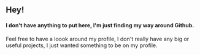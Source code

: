 ## Hey!

#### I don't have anything to put here, I'm just finding my way around Github.

Feel free to have a loook around my profile, I don't really have any big or useful projects, I just wanted something to be on my profile.
<!--
### **Current Projects**

- Cathub (Highly Active)
- S++ (Progress Slow)
- Speed++ (Highly Active, slow progress due to bugs)
- SCX (I last worked on this so long ago)
- SBuild (Stalled and Deprecated)
->>






